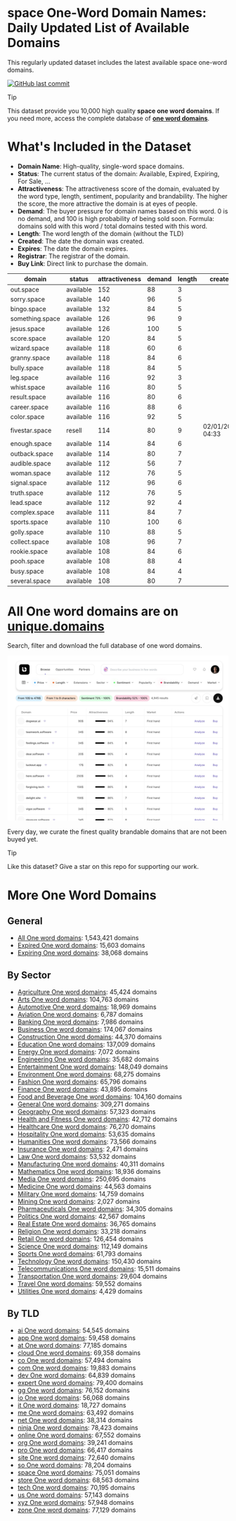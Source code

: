 
# **space One-Word Domain Names**: Daily Updated List of Available Domains

This regularly updated dataset includes the latest available space one-word domains.

[![GitHub last commit](https://img.shields.io/github/last-commit/UniqueDomains/space-oneword-domains.svg?style=flat)]() 

> [!TIP]
> This dataset provide you 10,000 high quality **space one word domains**.
> If you need more, access the complete database of **[one word domains](https://unique.domains?utm_source=github&utm_medium=dataset&utm_campaign=space&utm_content=description.top)**.

# What's Included in the Dataset

- **Domain Name**: High-quality, single-word space domains.
- **Status**: The current status of the domain: Available, Expired, Expiring, For Sale, ...
- **Attractiveness**: The attractiveness score of the domain, evaluated by the word type, length, sentiment, popularity and brandability. The higher the score, the more attractive the domain is at eyes of people.
- **Demand**: The buyer pressure for domain names based on this word. 0 is no demand, and 100 is high probability of being sold soon. Formula: domains sold with this word / total domains tested with this word.
- **Length**: The word length of the domain (without the TLD)
- **Created**: The date the domain was created.
- **Expires**: The date the domain expires.
- **Registrar**: The registrar of the domain.
- **Buy Link**: Direct link to purchase the domain.

| domain          | status    | attractiveness | demand | length | created          | expires          | registrar    | sectors                             |
| --------------- | --------- | -------------- | ------ | ------ | ---------------- | ---------------- | ------------ | ----------------------------------- |
| out.space       | available | 152            | 88     | 3      |                  |                  |              | Business,General,Media,Technology   |
| sorry.space     | available | 140            | 96     | 5      |                  |                  |              | General,Humanities,Medicine         |
| bingo.space     | available | 132            | 84     | 5      |                  |                  |              | Entertainment,Hospitality,Retail    |
| something.space | available | 126            | 96     | 9      |                  |                  |              | Education,General,Media             |
| jesus.space     | available | 126            | 100    | 5      |                  |                  |              | Religion                            |
| score.space     | available | 120            | 84     | 5      |                  |                  |              | Business,Education,Sports           |
| wizard.space    | available | 118            | 60     | 6      |                  |                  |              | Entertainment,Media,Technology      |
| granny.space    | available | 118            | 84     | 6      |                  |                  |              | Entertainment,Media,Retail          |
| bully.space     | available | 118            | 84     | 5      |                  |                  |              | Education                           |
| leg.space       | available | 116            | 92     | 3      |                  |                  |              | Fashion,General,Healthcare,Sports   |
| whist.space     | available | 116            | 80     | 5      |                  |                  |              | Arts,Entertainment,Sports           |
| result.space    | available | 116            | 80     | 6      |                  |                  |              | Business,Media,Science              |
| career.space    | available | 116            | 88     | 6      |                  |                  |              | Business,Education,Media            |
| color.space     | available | 116            | 92     | 5      |                  |                  |              | Arts,Fashion,General                |
| fivestar.space  | resell    | 114            | 80     | 9      | 02/01/2025 04:33 | 02/01/2026 23:59 | Porkbun, LLC | Entertainment,Hospitality,Retail    |
| enough.space    | available | 114            | 84     | 6      |                  |                  |              | Business,Education,General,Retail   |
| outback.space   | available | 114            | 80     | 7      |                  |                  |              | Geography,Media,Travel              |
| audible.space   | available | 112            | 56     | 7      |                  |                  |              | Entertainment,Technology            |
| woman.space     | available | 112            | 76     | 5      |                  |                  |              | Fashion,General,Healthcare          |
| signal.space    | available | 112            | 96     | 6      |                  |                  |              | Media,Technology,Telecommunications |
| truth.space     | available | 112            | 76     | 5      |                  |                  |              | Humanities,Law,Media                |
| lead.space      | available | 112            | 92     | 4      |                  |                  |              | Business,Education,Technology       |
| complex.space   | available | 111            | 84     | 7      |                  |                  |              | Science,Technology                  |
| sports.space    | available | 110            | 100    | 6      |                  |                  |              | Health and Fitness,Media,Sports     |
| golly.space     | available | 110            | 88     | 5      |                  |                  |              | Arts,Media                          |
| collect.space   | available | 108            | 96     | 7      |                  |                  |              | Business,Retail                     |
| rookie.space    | available | 108            | 84     | 6      |                  |                  |              | Entertainment,Media,Sports          |
| pooh.space      | available | 108            | 88     | 4      |                  |                  |              | Entertainment,Media                 |
| busy.space      | available | 108            | 84     | 4      |                  |                  |              | Business,Education,Technology       |
| several.space   | available | 108            | 80     | 7      |                  |                  |              | Business,Education,Media            |

# All One word domains are on [unique.domains](https://unique.domains?utm_source=github&utm_medium=dataset&utm_campaign=space&utm_content=description.bottom)

Search, filter and download the full database of one word domains.

[![Access the only remaining good domain names, before your competitors.](https://github.com/UniqueDomains/space-oneword-domains/blob/main/unique.domains.jpg?raw=true)](https://unique.domains?utm_source=github&utm_medium=dataset&utm_campaign=space&utm_content=description.image)

Every day, we curate the finest quality brandable domains that are not been buyed yet.

> [!TIP]
> Like this dataset? Give a star on this repo for supporting our work.

# More One Word Domains

## General

- [All One word domains](https://github.com/UniqueDomains/oneword-domains): 1,543,421 domains
- [Expired One word domains](https://github.com/UniqueDomains/expired-oneword-domains): 15,603 domains
- [Expiring One word domains](https://github.com/UniqueDomains/expiring-oneword-domains): 38,068 domains
## By Sector

- [Agriculture One word domains](https://github.com/UniqueDomains/agriculture-oneword-domains): 45,424 domains
- [Arts One word domains](https://github.com/UniqueDomains/arts-oneword-domains): 104,763 domains
- [Automotive One word domains](https://github.com/UniqueDomains/automotive-oneword-domains): 18,969 domains
- [Aviation One word domains](https://github.com/UniqueDomains/aviation-oneword-domains): 6,787 domains
- [Banking One word domains](https://github.com/UniqueDomains/banking-oneword-domains): 7,986 domains
- [Business One word domains](https://github.com/UniqueDomains/business-oneword-domains): 174,067 domains
- [Construction One word domains](https://github.com/UniqueDomains/construction-oneword-domains): 44,370 domains
- [Education One word domains](https://github.com/UniqueDomains/education-oneword-domains): 137,009 domains
- [Energy One word domains](https://github.com/UniqueDomains/energy-oneword-domains): 7,072 domains
- [Engineering One word domains](https://github.com/UniqueDomains/engineering-oneword-domains): 35,682 domains
- [Entertainment One word domains](https://github.com/UniqueDomains/entertainment-oneword-domains): 148,049 domains
- [Environment One word domains](https://github.com/UniqueDomains/environment-oneword-domains): 68,275 domains
- [Fashion One word domains](https://github.com/UniqueDomains/fashion-oneword-domains): 65,796 domains
- [Finance One word domains](https://github.com/UniqueDomains/finance-oneword-domains): 43,895 domains
- [Food and Beverage One word domains](https://github.com/UniqueDomains/food-and-beverage-oneword-domains): 104,160 domains
- [General One word domains](https://github.com/UniqueDomains/general-oneword-domains): 309,271 domains
- [Geography One word domains](https://github.com/UniqueDomains/geography-oneword-domains): 57,323 domains
- [Health and Fitness One word domains](https://github.com/UniqueDomains/health-and-fitness-oneword-domains): 42,712 domains
- [Healthcare One word domains](https://github.com/UniqueDomains/healthcare-oneword-domains): 76,270 domains
- [Hospitality One word domains](https://github.com/UniqueDomains/hospitality-oneword-domains): 53,635 domains
- [Humanities One word domains](https://github.com/UniqueDomains/humanities-oneword-domains): 73,566 domains
- [Insurance One word domains](https://github.com/UniqueDomains/insurance-oneword-domains): 2,471 domains
- [Law One word domains](https://github.com/UniqueDomains/law-oneword-domains): 53,532 domains
- [Manufacturing One word domains](https://github.com/UniqueDomains/manufacturing-oneword-domains): 40,311 domains
- [Mathematics One word domains](https://github.com/UniqueDomains/mathematics-oneword-domains): 18,936 domains
- [Media One word domains](https://github.com/UniqueDomains/media-oneword-domains): 250,695 domains
- [Medicine One word domains](https://github.com/UniqueDomains/medicine-oneword-domains): 44,563 domains
- [Military One word domains](https://github.com/UniqueDomains/military-oneword-domains): 14,759 domains
- [Mining One word domains](https://github.com/UniqueDomains/mining-oneword-domains): 2,027 domains
- [Pharmaceuticals One word domains](https://github.com/UniqueDomains/pharmaceuticals-oneword-domains): 34,305 domains
- [Politics One word domains](https://github.com/UniqueDomains/politics-oneword-domains): 42,567 domains
- [Real Estate One word domains](https://github.com/UniqueDomains/real-estate-oneword-domains): 36,765 domains
- [Religion One word domains](https://github.com/UniqueDomains/religion-oneword-domains): 33,218 domains
- [Retail One word domains](https://github.com/UniqueDomains/retail-oneword-domains): 126,454 domains
- [Science One word domains](https://github.com/UniqueDomains/science-oneword-domains): 112,149 domains
- [Sports One word domains](https://github.com/UniqueDomains/sports-oneword-domains): 61,793 domains
- [Technology One word domains](https://github.com/UniqueDomains/technology-oneword-domains): 150,430 domains
- [Telecommunications One word domains](https://github.com/UniqueDomains/telecommunications-oneword-domains): 15,511 domains
- [Transportation One word domains](https://github.com/UniqueDomains/transportation-oneword-domains): 29,604 domains
- [Travel One word domains](https://github.com/UniqueDomains/travel-oneword-domains): 59,552 domains
- [Utilities One word domains](https://github.com/UniqueDomains/utilities-oneword-domains): 4,429 domains
## By TLD

- [ai One word domains](https://github.com/UniqueDomains/ai-oneword-domains): 54,545 domains
- [app One word domains](https://github.com/UniqueDomains/app-oneword-domains): 59,458 domains
- [at One word domains](https://github.com/UniqueDomains/at-oneword-domains): 77,185 domains
- [cloud One word domains](https://github.com/UniqueDomains/cloud-oneword-domains): 69,358 domains
- [co One word domains](https://github.com/UniqueDomains/co-oneword-domains): 57,494 domains
- [com One word domains](https://github.com/UniqueDomains/com-oneword-domains): 19,883 domains
- [dev One word domains](https://github.com/UniqueDomains/dev-oneword-domains): 64,839 domains
- [expert One word domains](https://github.com/UniqueDomains/expert-oneword-domains): 79,400 domains
- [gg One word domains](https://github.com/UniqueDomains/gg-oneword-domains): 76,152 domains
- [io One word domains](https://github.com/UniqueDomains/io-oneword-domains): 56,068 domains
- [it One word domains](https://github.com/UniqueDomains/it-oneword-domains): 18,727 domains
- [me One word domains](https://github.com/UniqueDomains/me-oneword-domains): 63,492 domains
- [net One word domains](https://github.com/UniqueDomains/net-oneword-domains): 38,314 domains
- [ninja One word domains](https://github.com/UniqueDomains/ninja-oneword-domains): 78,423 domains
- [online One word domains](https://github.com/UniqueDomains/online-oneword-domains): 67,552 domains
- [org One word domains](https://github.com/UniqueDomains/org-oneword-domains): 39,241 domains
- [pro One word domains](https://github.com/UniqueDomains/pro-oneword-domains): 66,417 domains
- [site One word domains](https://github.com/UniqueDomains/site-oneword-domains): 72,640 domains
- [so One word domains](https://github.com/UniqueDomains/so-oneword-domains): 78,204 domains
- [space One word domains](https://github.com/UniqueDomains/space-oneword-domains): 75,051 domains
- [store One word domains](https://github.com/UniqueDomains/store-oneword-domains): 68,563 domains
- [tech One word domains](https://github.com/UniqueDomains/tech-oneword-domains): 70,195 domains
- [us One word domains](https://github.com/UniqueDomains/us-oneword-domains): 57,143 domains
- [xyz One word domains](https://github.com/UniqueDomains/xyz-oneword-domains): 57,948 domains
- [zone One word domains](https://github.com/UniqueDomains/zone-oneword-domains): 77,129 domains
        